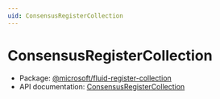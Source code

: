 ```yaml
---
uid: ConsensusRegisterCollection
---
```


# ConsensusRegisterCollection

- Package: [@microsoft/fluid-register-collection](../api/fluid-register-collection.md)
- API documentation: [ConsensusRegisterCollection](../api/fluid-register-collection.consensusregistercollection.md)
